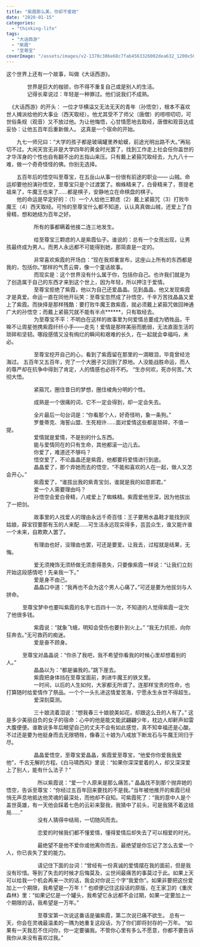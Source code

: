 ```yaml
---
title: "紫霞那么美，你却不爱她"
date: "2020-01-15"
categories: 
  - "thinking-life"
tags: 
  - "大话西游"
  - "紫霞"
  - "至尊宝"
coverImage: "/assets/images/v2-1378c386e68c7fab4563326002dea632_1200x500.jpg"
---
```


这个世界上还有一个故事，叫做《大话西游》。  
  
　　　　世界是巨大的枷锁，你不得不重复自己或是别人的生活。  
　　　　记得长辈说过：年轻是一种罪过。他们说我们不成熟。  
  
  《大话西游》的开头： 一位才华横溢又无法无天的青年（孙悟空），根本不喜欢世人摊派给他的大事业（西天取经）。他尤其受不了师父（唐僧）的唠唠叨叨，可世俗条规（观音）又不放过他。为让他悔悟，心甘情愿地去取经，唐僧和观音达成妥协：让他五百年后重新做人。 这真是一个宿命的开始。  
  
　　九七一师兄曰：“大学的孩子都是玻璃罐里养蛤蟆，前途光明出路不大。”再贴切不过。大闹天宫无非是大学四年的黄金时光罢了，找到工作走上社会任你盖世的才华浑身的个性也自有翻不出的五指山来压。只有戴上紧箍咒取经去，九九八十一难，做一个奇奇怪怪的佛。你别无选择。  
  
　　五百年后的悟空叫至尊宝，在五岳山从事一份很有前途的职业—— 山贼。命运却要他扮演孙悟空，至尊宝只是个过渡罢了。蜘蛛精来了，白骨精来了，菩提老祖来了，牛魔王也来了……都是棋子，安静地立在命棋盘的棋子。  
　　他的命运是早定好的：（1）一个人给他三颗痣（2）戴上紧箍咒（3）打败牛魔王（4）西天取经。可怜的至尊宝什么都不知道，认认真真做山贼，还爱上了白骨精，想和她结为百年之好。  
  
　　　　　 所有的事都瞒着他接二连三地发生。  
  
　　　　　 给至尊宝三颗痣的人是紫霞仙子。谁说的：总有一个女孩出现，让男孩最终成为男人。而男人永远都不可能得到她，那简直是一定的。  
  
　　　　　 非常喜欢紫霞的开场白：“现在我郑重宣布，这座山上所有的东西都是我的，包括你。”那样的气贯云霄，像一个童话故事。  
　　　　　 而现实是：这个世界没有什么属于你，包括你自己。也许我们就是为了创造属于自己的东西才来到这个世上，因为年轻，所以押注于爱情。  
　　　　　 至尊宝拒绝了紫霞，他以为自己还爱晶晶。见到晶晶，他又发现紫霞才是真爱。命运一直在同他开玩笑：至尊宝忽然成了孙悟空，千辛万苦找晶晶又爱上了紫霞。而抉择是那样残酷：要打败牛魔王救紫霞，就必须戴上紧箍咒做回神通广大的孙悟空；而戴上紧箍咒就不能有半点\*\*\*\*\*\*，只有取经去。  
　　　　　 为至尊宝不平：不明白在这样的故事里为何爱情总要成为牺牲品，干嘛不让周星弛携紫霞纤纤小手——走先！爱情是那样美丽而脆弱，无法直面生活的琐碎和坚韧。哪段感情又没有绚烂的瞬间和艰难的长久，在一起就会幸福吗，未必。  
  
　　　　　 至尊宝挖开自己的心，看到了紫霞留在那里的一滴眼泪，毕竟曾经沧海过。 五百年又五百年，兜了一个大圈子又回到了原地。人没能战胜命运，而人的尊严却在抗争中得到了肯定，人的情感也必将不朽。 “生亦何欢，死亦何苦。”大彻大悟。  
  
　　　　　 紧箍咒，圈住昔日的梦想，圈住棱角分明的个性。  
  
　　　　　 成熟是一个很痛的词，它不一定会得到，却一定会失去。  
  
  
　　　　　 全片最后一句台词是：“你看那个人，好奇怪哟，象一条狗。”  
　　　　　 罗曼蒂克、海誓山盟、生死相许……面对爱情这些都是琐碎，不值一提。  
　　　　　 爱情就是爱情，不是别的什么东西。  
　　　　　 能与爱情同在的只有生命，其他都滚一边儿去。  
　　　　　 你爱了，难道还不够吗？  
　　　　　 悟空爱了，不论晶晶还是紫霞，他都要将爱情进行到底。  
　　　　　 晶晶爱了，那个弃她而去的悟空，“不能和喜欢的人在一起，做人又怎会开心。”  
　　　　　 紫霞爱了，“谁拔出我的紫青宝剑，谁就是我的如意郎君。”  
　　　　　 爱一个人需要理由吗？  
　　　　　 孙悟空会爱白骨精，八戒爱上了蜘蛛精。紫霞爱他至深，因为他拔出了一把剑。  
  
　　　　　 故事里的人找爱人的理由永远千奇百怪：王子要用水晶鞋才能找到灰姑娘，薛宝钗要那有玉的人来配……可生活永远现实得多，芸芸众生，谁又能许谁一个未来，自欺欺人罢了。  
  
　　　　　 有理由也好，没理由也罢，可还是要爱。让我去，过程就是结果，无悔。  
  
　　　　　 爱无须掩饰无须矫做无须患得患失，只要像紫霞一样说：“让我们立刻开始这段感情吧！先亲我一下。”  
　　　　　 爱是身不由己。  
　　　　　 晶晶口中道：“我再也不会为这个男人心痛了。”可还是要为他拔剑与人拼命。  
  
  
  
  
           至尊宝梦中也要叫紫霞的名字七百四十一次，不知道的人觉得紫霞一定欠了他很多钱。  
  
　　　　　 紫霞说：“就象飞蛾，明知会受伤也要扑到火上。” “我无力抗拒，向你狂奔去。”无可救药的痴迷。  
　　　　　 爱是奋不顾身。  
  
  

           至尊宝对晶晶说：“你杀了我吧，我不希望你看我的时候心里却想着别的人。”  
　　　　　 晶晶以为：“都是骗我的。”跳下崖去。  
　　　　　 紫霞把身体挡在至尊宝面前，刺进牛魔王的铁叉里。  
　　　　　 一时间，以后的人生如何，大家都无所谓了。连那样宝贵的性命，也打算随时给爱情作了祭品。一个个一头扎进这情爱苦海，宁愿永生永世不得超生。  
　　　　　 爱深刻莫测。  
  
　　　　　 三十娘流着泪说：“想我春三十娘貌美如花，却跟这么丑的人有了。” 这是多少美丽自负的女子的宿命：心中的他是能文能武翩翩少年，枕边人却鼾声如雷大腹便便。谁敢说多年后眼望自己的丈夫不会有如此感觉，真不知幸福还是心酸。不过还是要为他挺身而去无限牺牲，像春三十娘为八戒放下断龙石与牛魔王同归于尽。  
  
　　　　　 晶晶爱悟空，至尊宝爱晶晶，紫霞爱至尊宝，“他爱你你爱我我爱他”，千古无解的方程。《白马啸西风》里说：“如果你深深爱着的人，却又深深爱上了别人，能有什么法子？”  
  
　　　　　　所以紫霞说：“爱一个人原来是那么痛苦。” 晶晶找不到那个抛弃她的悟空，告诉至尊宝：“你经过五百年回来要找的不是我。”当年被他推开的紫霞已经悄无声息地抵达他灵魂的最深处，而他却不自知。可紫霞死了：“我的意中人是个盖世英雄，有一天他会踩着七色的云彩来娶我，我猜中了前头，可是我猜不着这结局……”  
　　　　　　没有人猜得中结局，一切随风而去。  
  
　　　　　　恋爱的时候我们都不懂爱情，懂得爱情后却失去了可以相爱的时光。  
  
　　　　　　最绝望不是他不爱你或他离你而去，最绝望是你忘记了怎么去爱一个人，你已丧失了爱的能力。  
  
　　　　　　请记住下面的台词：“曾经有一份真诚的爱情摆在我的面前，但是我没有珍惜。等到了失去的时候才后悔莫及，尘世间最痛苦的事莫过于此。如果上天可以给我一个机会再来一次的话，我会对你说三个字“我爱你”。如果非要把这份爱加上一个期限，我希望是一万年！” 也顺便记住这段话的原版，在王家卫的《重庆森林》里：“如果记忆是一个罐头，我希望它永远都不会过期，如果一定要加上一个期限的话，我希望是一万年。”  
  
　　　　　　至尊宝第一次说这番话是骗紫霞，第二次说已痛不欲生。 总有一天，你会在灵魂最温柔的一隅为她重复这段话，为了你们即将封存的一万年。 “如果有一天我忍不住问你，你一定要骗我。不管你心里有多么不愿意，你都不要告诉我你从来没有喜欢过我。”
